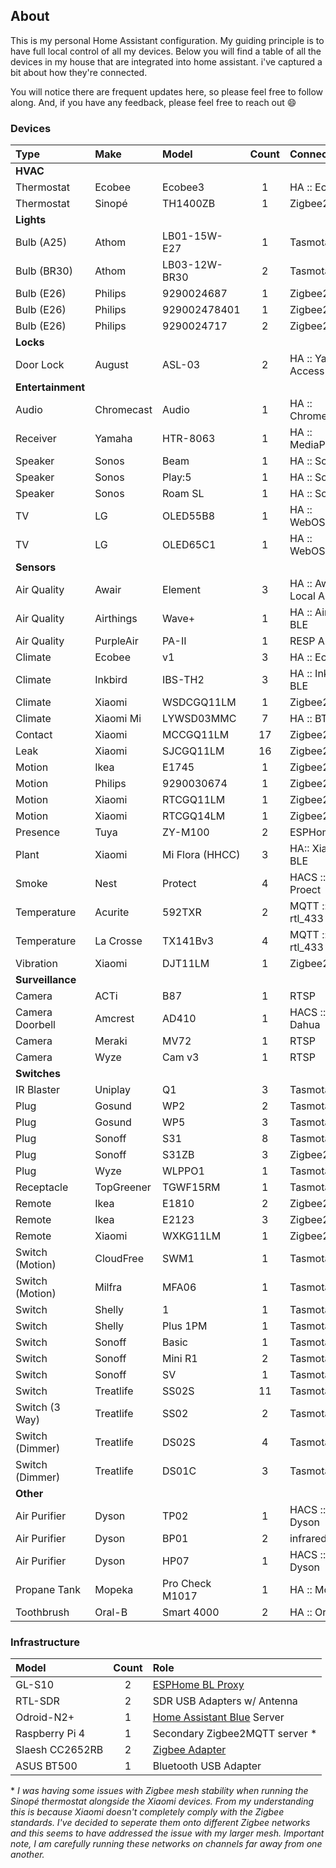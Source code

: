 ## About

This is my personal Home Assistant configuration. My guiding principle is to have
full local control of all my devices. Below you will find a table of all the devices
in my house that are integrated into home assistant. i've captured a bit about how
they're connected.

You will notice there are frequent updates here, so please feel free to follow along.
And, if you have any feedback, please feel free to reach out :smile:

### Devices

| Type              | Make       | Model           | Count | Connectivity          |
| :---              | :---       | :---            | :--:  | :--                   |
| **HVAC**                                                                         |
| Thermostat        | Ecobee     | Ecobee3         | 1     | HA :: Ecobee          |
| Thermostat        | Sinopé     | TH1400ZB        | 1     | Zigbee2MQTT           |
| **Lights**                                                                       |
| Bulb (A25)        | Athom      | LB01-15W-E27    | 1     | Tasmota               |
| Bulb (BR30)       | Athom      | LB03-12W-BR30   | 2     | Tasmota               |
| Bulb (E26)        | Philips    | 9290024687      | 1     | Zigbee2MQTT           |
| Bulb (E26)        | Philips    | 929002478401    | 1     | Zigbee2MQTT           |
| Bulb (E26)        | Philips    | 9290024717      | 2     | Zigbee2MQTT           |
| **Locks**                                                                        |
| Door Lock         | August     | ASL-03          | 2     | HA :: Yale Access BLE |
| **Entertainment**                                                                |
| Audio             | Chromecast | Audio           | 1     | HA :: Chromecast      |
| Receiver          | Yamaha     | HTR-8063        | 1     | HA :: MediaPlayers    |
| Speaker           | Sonos      | Beam            | 1     | HA :: Sonos           |
| Speaker           | Sonos      | Play:5          | 1     | HA :: Sonos           |
| Speaker           | Sonos      | Roam SL         | 1     | HA :: Sonos           |
| TV                | LG         | OLED55B8        | 1     | HA :: WebOSTV         |
| TV                | LG         | OLED65C1        | 1     | HA :: WebOSTV         |
| **Sensors**                                                                      |
| Air Quality       | Awair      | Element         | 3     | HA :: Awair Local API |
| Air Quality       | Airthings  | Wave+           | 1     | HA :: Airthings BLE   |
| Air Quality       | PurpleAir  | PA-II           | 1     | RESP API              |
| Climate           | Ecobee     | v1              | 3     | HA :: Ecobee          |
| Climate           | Inkbird    | IBS-TH2         | 3     | HA :: Inkbird BLE     |
| Climate           | Xiaomi     | WSDCGQ11LM      | 1     | Zigbee2MQTT           |
| Climate           | Xiaomi Mi  | LYWSD03MMC      | 7     | HA :: BTHome          |
| Contact           | Xiaomi     | MCCGQ11LM       | 17    | Zigbee2MQTT           |
| Leak              | Xiaomi     | SJCGQ11LM       | 16    | Zigbee2MQTT           |
| Motion            | Ikea       | E1745           | 1     | Zigbee2MQTT           |
| Motion            | Philips    | 9290030674      | 1     | Zigbee2MQTT           |
| Motion            | Xiaomi     | RTCGQ11LM       | 1     | Zigbee2MQTT           |
| Motion            | Xiaomi     | RTCGQ14LM       | 1     | Zigbee2MQTT           |
| Presence          | Tuya       | ZY-M100         | 2     | ESPHome               |
| Plant             | Xiaomi     | Mi Flora (HHCC) | 3     | HA:: Xiami BLE        |
| Smoke             | Nest       | Protect         | 4     | HACS :: Nest Proect   | 
| Temperature       | Acurite    | 592TXR          | 2     | MQTT :: rtl_433       |
| Temperature       | La Crosse  | TX141Bv3        | 4     | MQTT :: rtl_433       |
| Vibration         | Xiaomi     | DJT11LM         | 1     | Zigbee2MQTT           |
| **Surveillance**                                                                 |
| Camera            | ACTi       | B87             | 1     | RTSP                  |
| Camera Doorbell   | Amcrest    | AD410           | 1     | HACS :: Dahua         |
| Camera            | Meraki     | MV72            | 1     | RTSP                  |
| Camera            | Wyze       | Cam v3          | 1     | RTSP                  |
| **Switches**                                                                     |
| IR Blaster        | Uniplay    | Q1              | 3     | Tasmota               |
| Plug              | Gosund     | WP2             | 2     | Tasmota               |
| Plug              | Gosund     | WP5             | 3     | Tasmota               |
| Plug              | Sonoff     | S31             | 8     | Tasmota               |
| Plug              | Sonoff     | S31ZB           | 3     | Zigbee2MQTT           |
| Plug              | Wyze       | WLPPO1          | 1     | Tasmota               |
| Receptacle        | TopGreener | TGWF15RM        | 1     | Tasmota               |
| Remote            | Ikea       | E1810           | 2     | Zigbee2MQTT           |
| Remote            | Ikea       | E2123           | 3     | Zigbee2MQTT           |
| Remote            | Xiaomi     | WXKG11LM        | 1     | Zigbee2MQTT           |
| Switch (Motion)   | CloudFree  | SWM1            | 1     | Tasmota               |
| Switch (Motion)   | Milfra     | MFA06           | 1     | Tasmota               |
| Switch            | Shelly     | 1               | 1     | Tasmota               |
| Switch            | Shelly     | Plus 1PM        | 1     | Tasmota               |
| Switch            | Sonoff     | Basic           | 1     | Tasmota               |
| Switch            | Sonoff     | Mini R1         | 2     | Tasmota               |
| Switch            | Sonoff     | SV              | 1     | Tasmota               |
| Switch            | Treatlife  | SS02S           | 11    | Tasmota               |
| Switch (3 Way)    | Treatlife  | SS02            | 2     | Tasmota               |
| Switch (Dimmer)   | Treatlife  | DS02S           | 4     | Tasmota               |
| Switch (Dimmer)   | Treatlife  | DS01C           | 3     | Tasmota               |
| **Other**                                                                        |
| Air Purifier      | Dyson      | TP02            | 1     | HACS :: Dyson         |
| Air Purifier      | Dyson      | BP01            | 2     | infrared              |
| Air Purifier      | Dyson      | HP07            | 1     | HACS :: Dyson         |
| Propane Tank      | Mopeka     | Pro Check M1017 | 1     | HA :: Mopeka          |
| Toothbrush        | Oral-B     | Smart 4000      | 2     | HA :: Oral-B          |

 ### Infrastructure

 | Model           | Count | Role                                                              |
 | :---            | :--:  | :---                                                              |
 | GL-S10          | 2     | [ESPHome BL Proxy](esphome/bt-proxy-front.yaml)                   |
 | RTL-SDR         | 2     | SDR USB Adapters w/ Antenna                                       |
 | Odroid-N2+      | 1     | [Home Assistant Blue](https://www.home-assistant.io/blue/) Server | 
 | Raspberry Pi 4  | 1     | Secondary Zigbee2MQTT server *                                    |
 | Slaesh CC2652RB | 2     | [Zigbee Adapter ](https://slae.sh/projects/cc2652/)               |
 | ASUS BT500      | 1     | Bluetooth USB Adapter                                             |

 \* *I was having some issues with Zigbee mesh stability when running the Sinopé thermostat
 alongside the Xiaomi devices. From my understanding this is because Xiaomi doesn't completely
 comply with the Zigbee standards. I've decided to seperate them onto different Zigbee networks
 and this seems to have addressed the issue with my larger mesh. Important note, I
 am carefully running these networks on channels far away from one another.*
